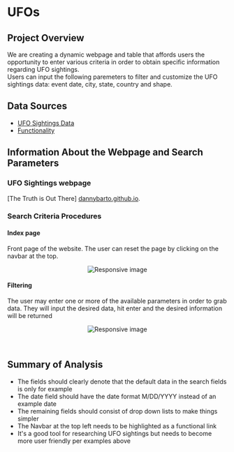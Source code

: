 # UFOs

## Project Overview
We are creating a dynamic webpage and table that affords users the opportunity to enter various criteria in order to obtain specific information regarding UFO sightings.\
Users can input the following paremeters to filter and customize the UFO sightings data: event date, city, state, country and shape. 

## Data Sources
- [UFO Sightings Data](https://github.com/dannybarto/ufo-analysis/blob/main/static/js/data.js)
- [Functionality](https://github.com/dannybarto/ufo-analysis/blob/main/static/js/app_1.js)

## Information About the Webpage and Search Parameters

### UFO Sightings webpage
<p>[The Truth is Out There] <a href ="https://dannybarto.github.io/" target="_blank">dannybarto.github.io</a>.</p>

### Search Criteria Procedures

#### Index page
Front page of the website. The user can reset the page by clicking on the navbar at the top.
<p align="center">
    <img src="https://github.com/dannybarto/ufo-analysis/blob/main/static/images/Index_Screenshot.png" class="img-responsive" alt="Responsive image"> 
</p>

#### Filtering 
The user may enter one or more of the available parameters in order to grab data. They will input the desired data, hit enter and the desired information will be returned
<p align="center">
    <img src="https://github.com/dannybarto/ufo-analysis/blob/main/static/images/Filters_Screenshot.png" class="img-responsive" alt="Responsive image"> 
</p>


<br>

## Summary of Analysis

- The fields should clearly denote that the default data in the search fields is only for example
- The date field should have the date format M/DD/YYYY instead of an example date
- The remaining fields should consist of drop down lists to make things simpler 
- The Navbar at the top left needs to be highlighted as a functional link
- It's a good tool for researching UFO sightings but needs to become more user friendly per examples above
